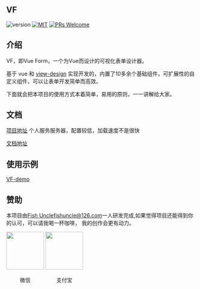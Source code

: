 ## VF
![version](https://img.shields.io/badge/version-v1.1.4-brightgreen.svg?style=flat-square) [![MIT](https://img.shields.io/badge/license-MIT-orange?style=flat-square)](https://opensource.org/licenses/MIT) [![PRs Welcome](https://img.shields.io/badge/PRs-welcome-brightgreen.svg?style=flat-square)](https://reactjs.org/docs/how-to-contribute.html#your-first-pull-request)
## 介绍

VF，即Vue Form，一个为Vue而设计的可视化表单设计器。

基于 vue 和 [view-design](https://www.iviewui.com/) 实现开发的，内置了10多余个基础组件，可扩展性的自定义组件，可以让表单开发简单而高效。

下面就会把本项目的使用方式本着简单，易用的原则，一一讲解给大家。

## 文档
[项目地址](https://vf.shenzhepei.com)
个人服务服务器，配置较低，加载速度不是很快

[文档地址](https://vf.shenzhepei.com/#/help/Introduce)

## 使用示例
[VF-demo](https://github.com/fish-uncle/VF-demo)

## 赞助
本项目由[Fish Uncle](https://github.com/fish-uncle)<fishuncle@126.com>一人研发完成,如果觉得项目还能得到你的认可，可以请我喝一杯咖啡，
我的创作会更有动力。

 <img src="https://cdn.shenzhepei.com/hexo-theme-matery/public/medias/reward/wechat.jpg" width = "100" height = "100"/>
 <img src="https://cdn.shenzhepei.com/hexo-theme-matery/public/medias/reward/alipay.jpg" width = "100" height = "100"/>
 
 <span style="display:inline-block;width:100px;text-align:center;">微信</span>
 <span style="display:inline-block;width:100px;text-align:center;">支付宝</span>